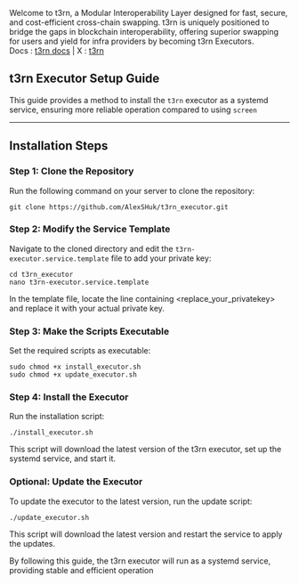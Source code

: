 Welcome to t3rn, a Modular Interoperability Layer designed for fast, secure, and cost-efficient cross-chain swapping. t3rn is uniquely positioned to bridge the gaps in blockchain interoperability, offering superior swapping for users and yield for infra providers by becoming t3rn Executors. <br>
Docs : [t3rn docs](https://docs.t3rn.io/intro) | X : [t3rn](https://x.com/t3rn_io)

## t3rn Executor Setup Guide

This guide provides a method to install the `t3rn` executor as a systemd service, ensuring more reliable operation compared to using `screen`

---

## Installation Steps

### Step 1: Clone the Repository
Run the following command on your server to clone the repository:

```
git clone https://github.com/AlexSHuk/t3rn_executor.git
```

### Step 2: Modify the Service Template
Navigate to the cloned directory and edit the `t3rn-executor.service.template` file to add your private key:
```
cd t3rn_executor
nano t3rn-executor.service.template
```
In the template file, locate the line containing <replace_your_privatekey> and replace it with your actual private key.

### Step 3: Make the Scripts Executable
Set the required scripts as executable:
```
sudo chmod +x install_executor.sh
sudo chmod +x update_executor.sh
```

### Step 4: Install the Executor
Run the installation script:
```
./install_executor.sh
```
This script will download the latest version of the t3rn executor, set up the systemd service, and start it.

### Optional: Update the Executor
To update the executor to the latest version, run the update script:
```
./update_executor.sh
```
This script will download the latest version and restart the service to apply the updates.


By following this guide, the t3rn executor will run as a systemd service, providing stable and efficient operation

